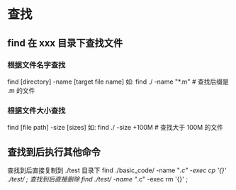 # 查找

## find 在 xxx 目录下查找文件

### 根据文件名字查找

find [directory] -name [target file name]
如: find ./ -name "*.m"   # 查找后缀是 .m 的文件

### 根据文件大小查找

find [file path] -size [sizes]
如: find ./ -size +100M   # 查找大于 100M 的文件

## 查找到后执行其他命令

查找到后直接复制到 ./test 目录下
find ./basic_code/ -name "*.c" -exec cp '{}' ./test/ \;
查找到后直接删除
find ./test/ -name "*.c" -exec rm '{}' \;
